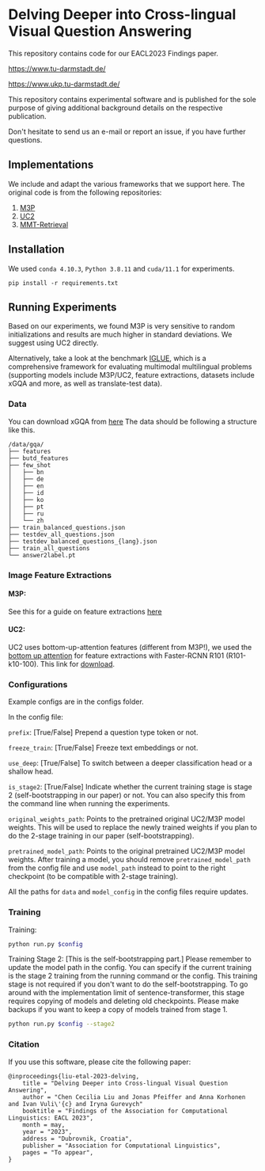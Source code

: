 # Delving Deeper into Cross-lingual Visual Question Answering

This repository contains code for our EACL2023 Findings paper.

https://www.tu-darmstadt.de/

https://www.ukp.tu-darmstadt.de/

This repository contains experimental software and is published for the sole purpose of giving additional background details on the respective publication.

Don't hesitate to send us an e-mail or report an issue, if you have further questions.

## Implementations
We include and adapt the various frameworks that we support here.
The original code is from the following repositories:
1. [M3P](https://github.com/microsoft/M3P)
2. [UC2](https://github.com/zmykevin/UC2/tree/master/model)
3. [MMT-Retrieval](https://github.com/UKPLab/MMT-Retrieval)

## Installation

We used `conda 4.10.3`, `Python 3.8.11` and `cuda/11.1` for experiments.

```
pip install -r requirements.txt
```

[comment]: <> (# Pretrained Model)

[comment]: <> (Best trained UC2 models can be found for download here:)

[comment]: <> (| Model | URL |)

[comment]: <> (|-------|-----|)

[comment]: <> (| UC2 &#40;with QType token&#41; |  |)

[comment]: <> (| UC2 &#40;without QType token&#41; |  |)

[comment]: <> (| M3P &#40;with QType token&#41; |  |)

[comment]: <> (| M3P &#40;without QType token&#41; |  |)

[comment]: <> (The evaluation results on xGQA should close to the following numbers:)

[comment]: <> (| Model | En | De | Zh | Ko | Id | Bn | Pt | Ru)

[comment]: <> (|-------|----|----|----|----|----|----|----|----)

[comment]: <> (| UC2 &#40;with QType token&#41; |  |  |  |  |  |  |  |)

[comment]: <> (| UC2 &#40;without QType token&#41; |  |  |  |  |  |  |  |)

## Running Experiments
Based on our experiments, we found M3P is very sensitive to random initializations and results are much higher in standard deviations. We suggest using UC2 directly.

Alternatively, take a look at the benchmark [IGLUE](https://iglue-benchmark.github.io/), which is a comprehensive framework 
for evaluating multimodal multilingual problems (supporting models include M3P/UC2, feature extractions, datasets include xGQA and more, as well as translate-test data). 

### Data
You can download xGQA from [here](https://github.com/Adapter-Hub/xGQA)
The data should be following a structure like this.

```
/data/gqa/
├── features
├── butd_features
├── few_shot
│   ├── bn
│   ├── de
│   ├── en
│   ├── id
│   ├── ko
│   ├── pt
│   ├── ru
│   └── zh
├── train_balanced_questions.json
├── testdev_all_questions.json
├── testdev_balanced_questions_{lang}.json
├── train_all_questions
└── answer2label.pt
```

### Image Feature Extractions
#### M3P:
See this for a guide on feature extractions [here](https://github.com/UKPLab/MMT-Retrieval/blob/master/documentation/image_features.md)

#### UC2:
UC2 uses bottom-up-attention features (different from M3P!), we used the [bottom up attention](https://github.com/MILVLG/bottom-up-attention.pytorch) for feature extractions with Faster-RCNN R101 (R101-k10-100).
This link for [download](https://awma1-my.sharepoint.com/:u:/g/personal/yuz_l0_tn/EaXvCC3WjtlLvvEfLr3oa8UBLA21tcLh4L8YLbYXl6jgjg?download=1).

### Configurations
Example configs are in the configs folder.

In the config file:

`prefix`: [True/False] Prepend a question type token or not.

`freeze_train`: [True/False] Freeze text embeddings or not.

`use_deep`: [True/False] To switch between a deeper classification head or a shallow head.

`is_stage2`: [True/False] Indicate whether the current training stage is stage 2 (self-bootstrapping in our paper) or not. You can also 
specify this from the command line when running the experiments.

`original_weights_path`: Points to the pretrained original UC2/M3P model weights. 
This will be used to replace the newly trained weights if you plan to do the 2-stage training in our paper (self-bootstrapping). 

`pretrained_model_path`: Points to the original pretrained  UC2/M3P model weights.
After training a model, you should remove `pretrained_model_path` from the config file 
and use `model_path` instead to point to the right checkpoint (to be compatible with 2-stage training).  

All the paths for `data` and `model_config` in the config files require updates. 

### Training 
Training: 
```bash
python run.py $config
```

Training Stage 2: [This is the self-bootstrapping part.]
Please remember to update the model path in the config. 
You can specify if the current training is the stage 2 training from the running command or the config.
This training stage is not required if you don't want to do the self-bootstrapping.
To go around with the implementation limit of sentence-transformer, this stage requires copying of models
and deleting old checkpoints. Please make backups if you want to keep a copy of models trained from stage 1.

```bash
python run.py $config --stage2
```

### Citation
If you use this software, please cite the following paper:

```
@inproceedings{liu-etal-2023-delving,
    title = "Delving Deeper into Cross-lingual Visual Question Answering",
    author = "Chen Cecilia Liu and Jonas Pfeiffer and Anna Korhonen and Ivan Vuli\'{c} and Iryna Gurevych"
    booktitle = "Findings of the Association for Computational Linguistics: EACL 2023",
    month = may,
    year = "2023",
    address = "Dubrovnik, Croatia",
    publisher = "Association for Computational Linguistics",
    pages = "To appear",
}
```
